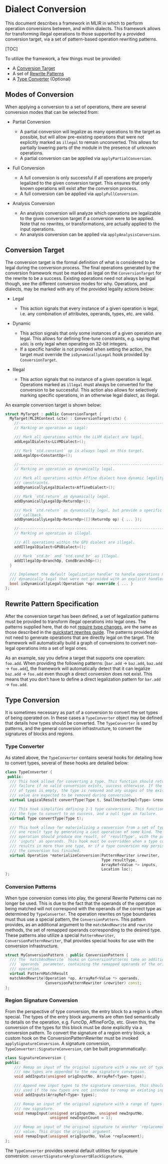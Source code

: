 # Dialect Conversion

This document describes a framework in MLIR in which to perform operation
conversions between, and within dialects. This framework allows for transforming
illegal operations to those supported by a provided conversion target, via a set
of pattern-based operation rewriting patterns.

[TOC]

To utilize the framework, a few things must be provided:

*   A [Conversion Target](#conversion-target)
*   A set of [Rewrite Patterns](#rewrite-pattern-specification)
*   A [Type Converter](#type-conversion) (Optional)

## Modes of Conversion

When applying a conversion to a set of operations, there are several conversion
modes that can be selected from:

*   Partial Conversion

    -   A partial conversion will legalize as many operations to the target as
        possible, but will allow pre-existing operations that were not
        explicitly marked as `illegal` to remain unconverted. This allows for
        partially lowering parts of the module in the presence of unknown
        operations.
    -   A partial conversion can be applied via `applyPartialConversion`.

*   Full Conversion

    -   A full conversion is only successful if all operations are properly
        legalized to the given conversion target. This ensures that only known
        operations will exist after the conversion process.
    -   A full conversion can be applied via `applyFullConversion`.

*   Analysis Conversion

    -   An analysis conversion will analyze which operations are legalizable to
        the given conversion target if a conversion were to be applied. Note
        that no rewrites, or transformations, are actually applied to the input
        operations.
    -   An analysis conversion can be applied via `applyAnalysisConversion`.

## Conversion Target

The conversion target is the formal definition of what is considered to be legal
during the conversion process. The final operations generated by the conversion
framework must be marked as legal on the `ConversionTarget` for the rewrite to
be a success. Existing operations need not always be legal though, see the
different conversion modes for why. Operations, and dialects, may be marked with
any of the provided legality actions below:

*   Legal

    -   This action signals that every instance of a given operation is legal,
        i.e. any combination of attributes, operands, types, etc. are valid.

*   Dynamic

    -   This action signals that only some instances of a given operation are
        legal. This allows for defining fine-tune constraints, e.g. saying that
        `addi` is only legal when operating on 32-bit integers.
    -   If a specific handler is not provided when setting the action, the
        target must override the `isDynamicallyLegal` hook provided by
        `ConversionTarget`.

*   Illegal

    -   This action signals that no instance of a given operation is legal.
        Operations marked as `illegal` must always be converted for the
        conversion to be successful. This action also allows for selectively
        marking specific operations, in an otherwise legal dialect, as illegal.

An example conversion target is shown below:

```c++
struct MyTarget : public ConversionTarget {
  MyTarget(MLIRContext &ctx) : ConversionTarget(ctx) {
    //--------------------------------------------------------------------------
    // Marking an operation as Legal:

    /// Mark all operations within the LLVM dialect are legal.
    addLegalDialects<LLVMDialect>();

    /// Mark `std.constant` op is always legal on this target.
    addLegalOps<ConstantOp>();

    //--------------------------------------------------------------------------
    // Marking an operation as dynamically legal.

    /// Mark all operations within Affine dialect have dynamic legality
    /// constraints.
    addDynamicallyLegalDialects<AffineDialect>();

    /// Mark `std.return` as dynamically legal.
    addDynamicallyLegalOp<ReturnOp>();

    /// Mark `std.return` as dynamically legal, but provide a specific legality
    /// callback.
    addDynamicallyLegalOp<ReturnOp>([](ReturnOp op) { ... });

    //--------------------------------------------------------------------------
    // Marking an operation as illegal.

    /// All operations within the GPU dialect are illegal.
    addIllegalDialect<GPUDialect>();

    /// Mark `std.br` and `std.cond_br` as illegal.
    addIllegalOp<BranchOp, CondBranchOp>();
  }

  /// Implement the default legalization handler to handle operations marked as
  /// dynamically legal that were not provided with an explicit handler.
  bool isDynamicallyLegal(Operation *op) override { ... }
};
```

## Rewrite Pattern Specification

After the conversion target has been defined, a set of legalization patterns
must be provided to transform illegal operations into legal ones. The patterns
supplied here, that do not [require type changes](#conversion-patterns), are the
same as those described in the
[quickstart rewrites guide](QuickstartRewrites.md#adding-patterns). The patterns
provided do not need to generate operations that are directly legal on the
target. The framework will automatically build a graph of conversions to convert
non-legal operations into a set of legal ones.

As an example, say you define a target that supports one operation: `foo.add`.
When providing the following patterns: [`bar.add` -> `baz.add`, `baz.add` ->
`foo.add`], the framework will automatically detect that it can legalize
`baz.add` -> `foo.add` even though a direct conversion does not exist. This
means that you don’t have to define a direct legalization pattern for `bar.add`
-> `foo.add`.

## Type Conversion

It is sometimes necessary as part of a conversion to convert the set types of
being operated on. In these cases a `TypeConverter` object may be defined that
details how types should be converted. The `TypeConverter` is used by patterns,
and the general conversion infrastructure, to convert the signatures of blocks
and regions.

### Type Converter

As stated above, the `TypeConverter` contains several hooks for detailing how to
convert types, several of these hooks are detailed below:

```c++
class TypeConverter {
 public:
  /// This hook allows for converting a type. This function should return
  /// failure if no valid conversion exists, success otherwise. If the new set
  /// of types is empty, the type is removed and any usages of the existing
  /// value are expected to be removed during conversion.
  virtual LogicalResult convertType(Type t, SmallVectorImpl<Type> &results);

  /// This hook simplifies defining 1-1 type conversions. This function returns
  /// the type to convert to on success, and a null type on failure.
  virtual Type convertType(Type t);

  /// This hook allows for materializing a conversion from a set of types into
  /// one result type by generating a cast operation of some kind. The generated
  /// operation should produce one result, of 'resultType', with the provided
  /// 'inputs' as operands. This hook must be overridden when a type conversion
  /// results in more than one type, or if a type conversion may persist after
  /// the conversion has finished.
  virtual Operation *materializeConversion(PatternRewriter &rewriter,
                                           Type resultType,
                                           ArrayRef<Value *> inputs,
                                           Location loc);
};
```

### Conversion Patterns

When type conversion comes into play, the general Rewrite Patterns can no longer
be used. This is due to the fact that the operands of the operation being
matched will not correspond with the operands of the correct type as determined
by `TypeConverter`. The operation rewrites on type boundaries must thus use a
special pattern, the `ConversionPattern`. This pattern provides, as an
additional argument to the `matchAndRewrite` and `rewrite` methods, the set of
remapped operands corresponding to the desired type. These patterns also utilize
a special `PatternRewriter`, `ConversionPatternRewriter`, that provides special
hooks for use with the conversion infrastructure.

```c++
struct MyConversionPattern : public ConversionPattern {
  /// The `matchAndRewrite` hooks on ConversionPatterns take an additional
  /// `operands` parameter, containing the remapped operands of the original
  /// operation.
  virtual PatternMatchResult
  matchAndRewrite(Operation *op, ArrayRef<Value *> operands,
                  ConversionPatternRewriter &rewriter) const;
};
```

### Region Signature Conversion

From the perspective of type conversion, the entry block to a region is often
special. The types of the entry block arguments are often tied semantically to
details on the operation, e.g. FuncOp, AffineForOp, etc. Given this, the
conversion of the types for this block must be done explicitly via a conversion
pattern. To convert the signature of a region entry block, a custom hook on the
ConversionPatternRewriter must be invoked `applySignatureConversion`. A
signature conversion, `TypeConverter::SignatureConversion`, can be built
programmatically:

```c++
class SignatureConversion {
public:
    /// Remap an input of the original signature with a new set of types. The
    /// new types are appended to the new signature conversion.
    void addInputs(unsigned origInputNo, ArrayRef<Type> types);

    /// Append new input types to the signature conversion, this should only be
    /// used if the new types are not intended to remap an existing input.
    void addInputs(ArrayRef<Type> types);

    /// Remap an input of the original signature with a range of types in the
    /// new signature.
    void remapInput(unsigned origInputNo, unsigned newInputNo,
                    unsigned newInputCount = 1);

    /// Remap an input of the original signature to another `replacement`
    /// value. This drops the original argument.
    void remapInput(unsigned origInputNo, Value *replacement);
};
```

The `TypeConverter` provides several default utilities for signature conversion:
`convertSignatureArg`/`convertBlockSignature`.
